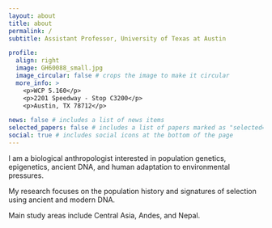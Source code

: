 ```yaml
---
layout: about
title: about
permalink: /
subtitle: Assistant Professor, University of Texas at Austin

profile:
  align: right
  image: GH60088_small.jpg
  image_circular: false # crops the image to make it circular
  more_info: >
    <p>WCP 5.160</p>
    <p>2201 Speedway - Stop C3200</p>
    <p>Austin, TX 78712</p>

news: false # includes a list of news items
selected_papers: false # includes a list of papers marked as "selected={true}"
social: true # includes social icons at the bottom of the page
---
```


I am a biological anthropologist interested in population genetics, epigenetics, ancient DNA, and human adaptation to environmental pressures. 

My research focuses on the population history and signatures of selection using ancient and modern DNA.

Main study areas include Central Asia, Andes, and Nepal.